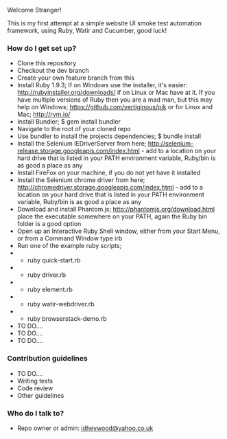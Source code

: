 Welcome Stranger!

This is my first attempt at a simple website UI smoke test automation framework, using Ruby, Watir and Cucumber, good luck!

### How do I get set up? ###

* Clone this repository
* Checkout the dev branch
* Create your own feature branch from this
* Install Ruby 1.9.3; If on Windows use the installer, it's easier: http://rubyinstaller.org/downloads/ if on Linux or Mac have at it. If you have multiple versions of Ruby then you are a mad man, but this may help on Windows; https://github.com/vertiginous/pik or for Linux and Mac; http://rvm.io/
* Install Bundler; $ gem install bundler
* Navigate to the root of your cloned repo
* Use bundler to install the projects dependencies; $ bundle install
* Install the Selenium IEDriverServer from here; http://selenium-release.storage.googleapis.com/index.html - add to a location on your hard drive that is listed in your PATH environment variable, Ruby<version>/bin is as good a place as any
* Install FireFox on your machine, if you do not yet have it installed
* Install the Selenium chrome driver from here; http://chromedriver.storage.googleapis.com/index.html - add to a location on your hard drive that is listed in your PATH environment variable, Ruby<version>/bin is as good a place as any
* Download and install Phantom.js; http://phantomjs.org/download.html place the executable somewhere on your PATH, again the Ruby bin folder is a good option
* Open up an Interactive Ruby Shell window, either from your Start Menu, or from a Command Window type irb
* Run one of the example ruby scripts; 
* * ruby quick-start.rb
* * ruby driver.rb
* * ruby element.rb
* * ruby watir-webdriver.rb
* * ruby browserstack-demo.rb
* TO DO....
* TO DO....
* TO DO....


### Contribution guidelines ###

* TO DO....
* Writing tests
* Code review
* Other guidelines

### Who do I talk to? ###

* Repo owner or admin: jdheywood@yahoo.co.uk